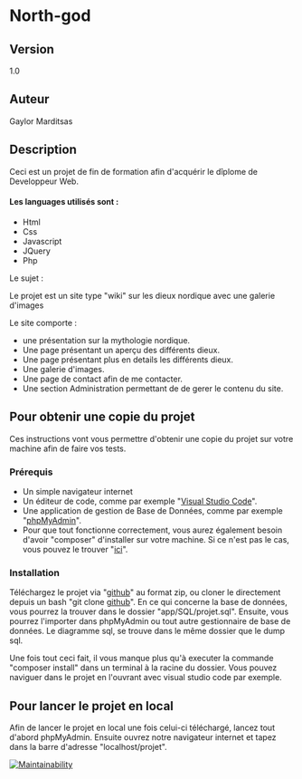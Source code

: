 # North-god


## Version

1.0

## Auteur

Gaylor Marditsas

## Description

Ceci est un projet de fin de formation afin d'acquérir le dîplome de Developpeur Web.

#### Les languages utilisés sont : 

* Html
* Css
* Javascript
* JQuery
* Php

Le sujet :

Le projet est un site type "wiki" sur les dieux nordique avec une galerie d'images

Le site comporte : 
* une présentation sur la mythologie nordique.
* Une page présentant un aperçu des différents dieux.
* Une page présentant plus en details les différents dieux.
* Une galerie d'images.
* Une page de contact afin de me contacter.
* Une section Administration permettant de de gerer le contenu du site.

## Pour obtenir une copie du projet

Ces instructions vont vous permettre d'obtenir une copie du projet sur votre machine afin de faire vos tests.

### Prérequis

* Un simple navigateur internet
* Un éditeur de code, comme par exemple "[Visual Studio Code](https://code.visualstudio.com/)".
* Une application de gestion de Base de Données, comme par exemple "[phpMyAdmin](https://www.phpmyadmin.net/)".
* Pour que tout fonctionne correctement, vous aurez également besoin d'avoir "composer" d'installer sur votre machine. Si ce n'est pas le cas, vous pouvez le trouver "[ici](https://getcomposer.org/)".

### Installation

Téléchargez le projet via "[github](https://github.com/GaylorMarditsas/projet.git)" au format zip, ou cloner le directement depuis un bash "git clone [github](https://github.com/GaylorMarditsas/projet.git)".
En ce qui concerne la base de données, vous pourrez la trouver dans le dossier "app/SQL/projet.sql". Ensuite, vous pourrez l'importer dans phpMyAdmin ou tout autre gestionnaire de base de données.
Le diagramme sql, se trouve dans le même dossier que le dump sql.

Une fois tout ceci fait, il vous manque plus qu'à executer la commande "composer install" dans un terminal à la racine du dossier.
Vous pouvez naviguer dans le projet en l'ouvrant avec visual studio code par exemple.

## Pour lancer le projet en local

Afin de lancer le projet en local une fois celui-ci téléchargé, lancez tout d'abord phpMyAdmin.
Ensuite ouvrez notre navigateur internet et tapez dans la barre d'adresse "localhost/projet".

[![Maintainability](https://api.codeclimate.com/v1/badges/ef9541aec3829be150ec/maintainability)](https://codeclimate.com/github/GaylorMarditsas/Final_project/maintainability)